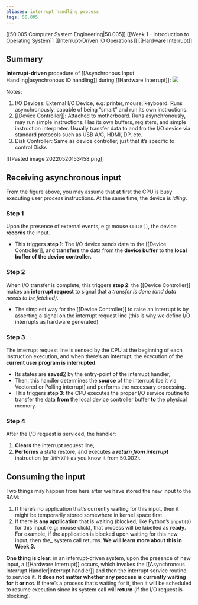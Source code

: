 ```yaml
---
aliases: interrupt handling process
tags: 50.005
---
```

[[50.005 Computer System Engineering|50.005]]
[[Week 1 - Introduction to Operating System]]
[[Interrupt-Driven IO Operations]]
[[Hardware Interrupt]]

## Summary
**Interrupt-driven** procedure of [[Asynchronous Input Handling|asynchronous IO handling]] during [[Hardware Interrupt]]:
![](https://natalieagus.github.io/50005/assets/images/week1/9.png)

Notes:

1.  I/O Devices: External I/O Device, e.g: printer, mouse, keyboard. Runs asynchronously, capable of being “smart” and run its own instructions.
2.  [[Device Controller]]: Attached to motherboard. Runs asynchronously, may run simple instructions. Has its own buffers, registers, and simple instruction interpreter. Usually transfer data to and fro the I/O device via standard protocols such as USB A/C, HDMI, DP, etc.
3.  Disk Controller: Same as device controller, just that it’s specific to control Disks

![[Pasted image 20220520153458.png]]

## Receiving asynchronous input
From the figure above, you may assume that at first the CPU is busy executing user process instructions. At the same time, the device is _idling_.

### Step 1
Upon the presence of external events, e.g: mouse `CLICK()`, the device **records** the input.

-   This triggers **step 1**: The I/O device sends data to the [[Device Controller]], and **transfers** the data from the **device buffer** to the **local buffer of the device controller.**

### Step 2
When I/O transfer is complete, this triggers **step 2**: the [[Device Controller]] makes an **interrupt request** to signal that a _transfer is done (and data needs to be fetched)_.

- The simplest way for the [[Device Controller]] to raise an interrupt is by asserting a signal on the interrupt request line (this is why we define I/O interrupts as hardware generated)

### Step 3
The interrupt request line is sensed by the CPU at the beginning of each instruction execution, and when there’s an interrupt, the execution of the **current user program is interrupted.**

-   Its states are **saved**[2](https://natalieagus.github.io/50005/os_notes/week1_resource#fn:3) by the entry-point of the interrupt handler,
-   Then, this handler determines the **source** of the interrupt (be it via Vectored or Polling interrupt) and performs the necessary processing.
-   This triggers **step 3**: the CPU executes the proper I/O service routine to transfer the data **from** the local device controller buffer **to** the physical memory.

### Step 4
After the I/O request is serviced, the handler:

1.  **Clears** the interrupt request line,
2.  **Performs** a state restore, and executes a **_return from interrupt_** instruction (or `JMP(XP)` as you know it from 50.002).

## Consuming the input
Two things may happen from here after we have stored the new input to the RAM:
1.  If there’s no application that’s currently waiting for this input, then it might be temporarily stored somewhere in kernel space first.
2.  If there is **any application** that is waiting (blocked, like Python’s `input()`) for this input (e.g: mouse click), that process will be labelled as **ready**. For example, if the application is blocked upon waiting for this new input, then the_ system call returns. **We will learn more about this in Week 3.**

**One thing is clear**: in an interrupt-driven system, upon the presence of new input, a [[Hardware Interrupt]] occurs, which invokes the [[Asynchronous Interrupt Handler|interrupt handler]] and then the interrupt service routine to service it. **It does not matter whether any process is currently waiting for it or not**. If there’s a process that’s waiting for it, then it will be scheduled to resume execution since its system call will **return** (if the I/O request is blocking).